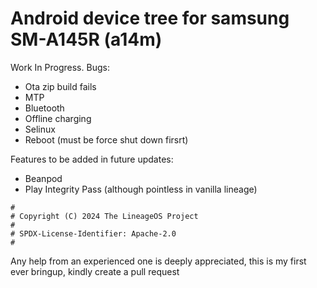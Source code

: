 # Android device tree for samsung SM-A145R (a14m)

Work In Progress. Bugs:
- Ota zip build fails
- MTP
- Bluetooth
- Offline charging
- Selinux
- Reboot (must be force shut down firsrt)

Features to be added in future updates:
- Beanpod
- Play Integrity Pass (although pointless in vanilla lineage)

```
#
# Copyright (C) 2024 The LineageOS Project
#
# SPDX-License-Identifier: Apache-2.0
#
```

Any help from an experienced one is deeply appreciated, this is my first ever bringup, kindly create a pull request
